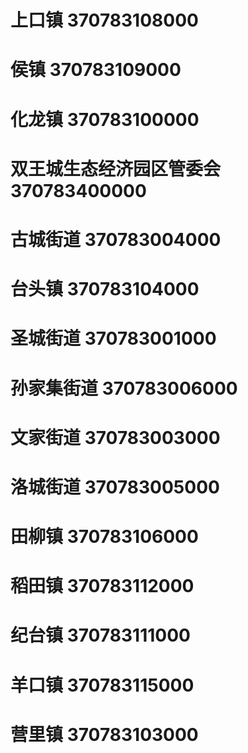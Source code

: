 # 上口镇 370783108000
# 侯镇 370783109000
# 化龙镇 370783100000
# 双王城生态经济园区管委会 370783400000
# 古城街道 370783004000
# 台头镇 370783104000
# 圣城街道 370783001000
# 孙家集街道 370783006000
# 文家街道 370783003000
# 洛城街道 370783005000
# 田柳镇 370783106000
# 稻田镇 370783112000
# 纪台镇 370783111000
# 羊口镇 370783115000
# 营里镇 370783103000
